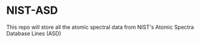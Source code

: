 # NIST-ASD
This repo will store all the atomic spectral data from NIST's  Atomic Spectra Database Lines (ASD)
